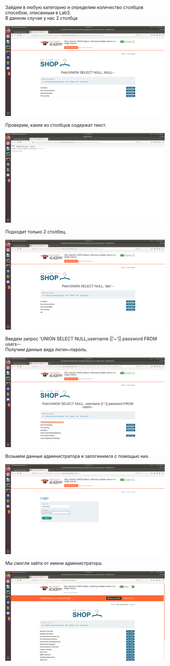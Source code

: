 Зайдем в любую категорию и определим количество столбцов способом, описанным в Lab3.<br/>
В данном случае у нас 2 столбца<br/><br/>
<img src="screenshot1.png"> <br/><br/>
Проверим, какие из столбцов содержат текст.<br/><br/>
<img src="screenshot2.png"> <br/><br/>
Подходит только 2 столбец.<br/><br/>
<img src="screenshot3.png"> <br/><br/>
Введем запрос 'UNION SELECT NULL,username ||'~'|| password FROM users--<br/>
Получим данные вида логин~пароль.<br/><br/>
<img src="screenshot4.png"><br/><br/>
Возьмем данные администратора и залогинимся с помощью них.<br/><br/>
<img src="screenshot5.png"><br/><br/>
Мы смогли зайти от имени администратора.<br/><br/>
<img src="screenshot6.png"><br/><br/>

